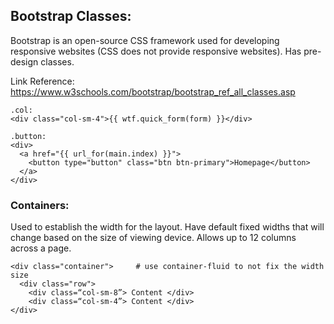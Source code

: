 ## Bootstrap Classes:
Bootstrap is an open-source CSS framework used for developing responsive websites (CSS does not provide responsive websites). Has pre-design classes.

Link Reference: https://www.w3schools.com/bootstrap/bootstrap_ref_all_classes.asp
```
.col:
<div class="col-sm-4">{{ wtf.quick_form(form) }}</div>

.button:
<div>
  <a href="{{ url_for(main.index) }}">
    <button type="button" class="btn btn-primary">Homepage</button>
  </a>
</div>
```
### Containers:
Used to establish the width for the layout. Have default fixed widths that will change based on the size of viewing device. Allows up to 12 columns across a page.
```
<div class="container">     # use container-fluid to not fix the width size
  <div class="row">
    <div class=“col-sm-8”> Content </div>
    <div class=“col-sm-4”> Content </div>
</div>
```
